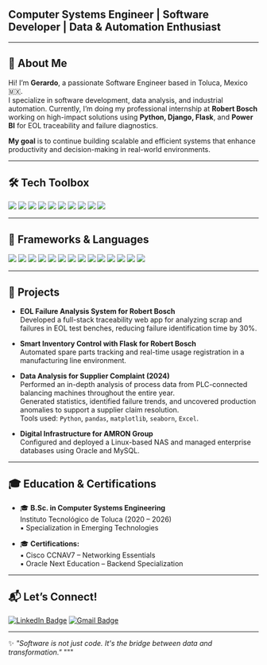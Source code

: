 
## **Computer Systems Engineer | Software Developer | Data & Automation Enthusiast**

---

## 👋 About Me

Hi! I’m **Gerardo**, a passionate Software Engineer based in Toluca, Mexico 🇲🇽.  
I specialize in software development, data analysis, and industrial automation. Currently, I’m doing my professional internship at **Robert Bosch** working on high-impact solutions using **Python, Django, Flask**, and **Power BI** for EOL traceability and failure diagnostics.  

**My goal** is to continue building scalable and efficient systems that enhance productivity and decision-making in real-world environments.

---

## 🛠️ Tech Toolbox

<div id="badges">
  <img src="https://img.shields.io/badge/Python-3776AB?style=for-the-badge&logo=python&logoColor=white"/>
  <img src="https://img.shields.io/badge/PowerBI-F2C811?style=for-the-badge&logo=powerbi&logoColor=black"/>
  <img src="https://img.shields.io/badge/Oracle-F80000?style=for-the-badge&logo=oracle&logoColor=white"/>
  <img src="https://img.shields.io/badge/MySQL-00758F?style=for-the-badge&logo=mysql&logoColor=white"/>
  <img src="https://img.shields.io/badge/MongoDB-4EA94B?style=for-the-badge&logo=mongodb&logoColor=white"/>
  <img src="https://img.shields.io/badge/Cypher-89E051?style=for-the-badge&logo=neo4j&logoColor=black"/>
  <img src="https://img.shields.io/badge/Linux-FCC624?style=for-the-badge&logo=linux&logoColor=black"/>
  <img src="https://img.shields.io/badge/Windows%20Server-0078D6?style=for-the-badge&logo=windows&logoColor=white"/>
  <img src="https://img.shields.io/badge/Excel-217346?style=for-the-badge&logo=microsoft-excel&logoColor=white"/>
  <img src="https://img.shields.io/badge/Git-F05032?style=for-the-badge&logo=git&logoColor=white"/>
</div>

---

## 🔧 Frameworks & Languages

<div id="badges">
  <img src="https://img.shields.io/badge/Python-3776AB?style=for-the-badge&logo=python&logoColor=white"/>
  <img src="https://img.shields.io/badge/Java-ED8B00?style=for-the-badge&logo=openjdk&logoColor=white"/>
  <img src="https://img.shields.io/badge/C++-00599C?style=for-the-badge&logo=c%2B%2B&logoColor=white"/>
  <img src="https://img.shields.io/badge/C%23-239120?style=for-the-badge&logo=c-sharp&logoColor=white"/>
  <img src="https://img.shields.io/badge/Kotlin-0095D5?style=for-the-badge&logo=kotlin&logoColor=white"/>
  <img src="https://img.shields.io/badge/SpringBoot-6DB33F?style=for-the-badge&logo=springboot&logoColor=white"/>
  <img src="https://img.shields.io/badge/React_Native-20232A?style=for-the-badge&logo=react&logoColor=61DAFB"/>
  <img src="https://img.shields.io/badge/React-61DAFB?style=for-the-badge&logo=react&logoColor=black"/>
  <img src="https://img.shields.io/badge/Django-092E20?style=for-the-badge&logo=django&logoColor=white"/>
  <img src="https://img.shields.io/badge/Flask-000000?style=for-the-badge&logo=flask&logoColor=white"/>
  <img src="https://img.shields.io/badge/JavaScript-F7DF1E?style=for-the-badge&logo=javascript&logoColor=black"/>
  <img src="https://img.shields.io/badge/HTML-E34F26?style=for-the-badge&logo=html5&logoColor=white"/>
  <img src="https://img.shields.io/badge/CSS-1572B6?style=for-the-badge&logo=css3&logoColor=white"/>
  <img src="https://img.shields.io/badge/VBA-006400?style=for-the-badge&logo=microsoft-excel&logoColor=white"/>
</div>

---

## 🚀 Projects

- **EOL Failure Analysis System for Robert Bosch**  
  Developed a full-stack traceability web app for analyzing scrap and failures in EOL test benches, reducing failure identification time by 30%.  

- **Smart Inventory Control with Flask for Robert Bosch**  
  Automated spare parts tracking and real-time usage registration in a manufacturing line environment.  

- **Data Analysis for Supplier Complaint (2024)**  
  Performed an in-depth analysis of process data from PLC-connected balancing machines throughout the entire year.  
  Generated statistics, identified failure trends, and uncovered production anomalies to support a supplier claim resolution.  
  Tools used: `Python`, `pandas`, `matplotlib`, `seaborn`, `Excel`.

- **Digital Infrastructure for AMRON Group**  
  Configured and deployed a Linux-based NAS and managed enterprise databases using Oracle and MySQL.

---

## 🎓 Education & Certifications

- 🎓 **B.Sc. in Computer Systems Engineering**  
  Instituto Tecnológico de Toluca (2020 – 2026)  
  ▪️ Specialization in Emerging Technologies

- 🎓 **Certifications:**  
  ▪️ Cisco CCNAV7 – Networking Essentials  
  ▪️ Oracle Next Education – Backend Specialization

---

## 📬 Let’s Connect!

<div id="badges">
  <a href="https://linkedin.com/in/tu-linkedin"><img src="https://img.shields.io/badge/LinkedIn-blue?style=for-the-badge&logo=linkedin&logoColor=white" alt="LinkedIn Badge"/></a>
  <a href="mailto:luisgabu7@gmail.com"><img src="https://img.shields.io/badge/Email-D14836?style=for-the-badge&logo=gmail&logoColor=white" alt="Gmail Badge"/></a>
</div>

---

✨ *"Software is not just code. It's the bridge between data and transformation."*
"""
